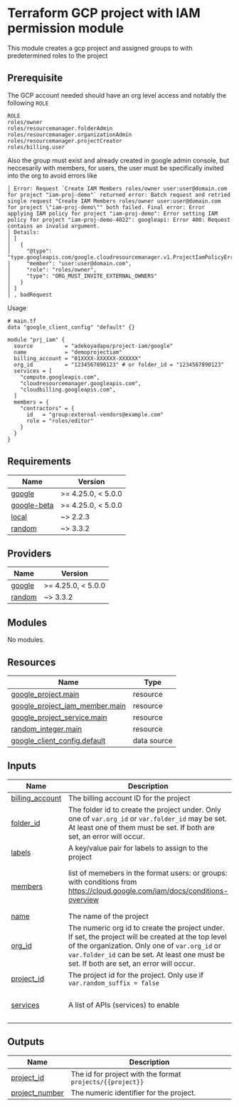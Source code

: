 # Terraform GCP project with IAM permission module
This module creates a gcp project and assigned groups to with predetermined roles to the project

## Prerequisite
The GCP account needed should have an org level access and notably the following `ROLE`

```
ROLE
roles/owner
roles/resourcemanager.folderAdmin
roles/resourcemanager.organizationAdmin
roles/resourcemanager.projectCreator
roles/billing.user
```

Also the group must exist and already created in google admin console, but neccesarily with members, for users, the user must be specifically invited into the org to avoid errors like

```
│ Error: Request `Create IAM Members roles/owner user:user@domain.com for project "iam-proj-demo"` returned error: Batch request and retried single request "Create IAM Members roles/owner user:user@domain.com for project \"iam-proj-demo\"" both failed. Final error: Error applying IAM policy for project "iam-proj-demo": Error setting IAM policy for project "iam-proj-demo-4022": googleapi: Error 400: Request contains an invalid argument.
│ Details:
│ [
│   {
│     "@type": "type.googleapis.com/google.cloudresourcemanager.v1.ProjectIamPolicyError",
│     "member": "user:user@domain.com",
│     "role": "roles/owner",
│     "type": "ORG_MUST_INVITE_EXTERNAL_OWNERS"
│   }
│ ]
│ , badRequest

```

Usage
```
# main.tf
data "google_client_config" "default" {}

module "prj_iam" {
  source          = "adekoyadapo/project-iam/google"
  name            = "demoprojectiam"
  billing_account = "01XXXX-XXXXXX-XXXXXX"
  org_id          = "1234567890123" # or folder_id = "1234567890123"
  services = [
    "compute.googleapis.com",
    "cloudresourcemanager.googleapis.com",
    "cloudbilling.googleapis.com",
  ]
  members = {
    "contractors" = {
      id   = "group:external-vendors@example.com"
      role = "roles/editor"
    }
  }
}
```
<!-- BEGIN_TF_DOCS -->
## Requirements

| Name | Version |
|------|---------|
| <a name="requirement_google"></a> [google](#requirement\_google) | >= 4.25.0, < 5.0.0 |
| <a name="requirement_google-beta"></a> [google-beta](#requirement\_google-beta) | >= 4.25.0, < 5.0.0 |
| <a name="requirement_local"></a> [local](#requirement\_local) | ~> 2.2.3 |
| <a name="requirement_random"></a> [random](#requirement\_random) | ~> 3.3.2 |

## Providers

| Name | Version |
|------|---------|
| <a name="provider_google"></a> [google](#provider\_google) | >= 4.25.0, < 5.0.0 |
| <a name="provider_random"></a> [random](#provider\_random) | ~> 3.3.2 |

## Modules

No modules.

## Resources

| Name | Type |
|------|------|
| [google_project.main](https://registry.terraform.io/providers/hashicorp/google/latest/docs/resources/project) | resource |
| [google_project_iam_member.main](https://registry.terraform.io/providers/hashicorp/google/latest/docs/resources/project_iam_member) | resource |
| [google_project_service.main](https://registry.terraform.io/providers/hashicorp/google/latest/docs/resources/project_service) | resource |
| [random_integer.main](https://registry.terraform.io/providers/hashicorp/random/latest/docs/resources/integer) | resource |
| [google_client_config.default](https://registry.terraform.io/providers/hashicorp/google/latest/docs/data-sources/client_config) | data source |

## Inputs

| Name | Description | Type | Default | Required |
|------|-------------|------|---------|:--------:|
| <a name="input_billing_account"></a> [billing\_account](#input\_billing\_account) | The billing account ID for the project | `string` | n/a | yes |
| <a name="input_folder_id"></a> [folder\_id](#input\_folder\_id) | The folder id to create the project under. Only one of `var.org_id` or `var.folder_id` may be set. At least one of them must be set. If both are set, an error will occur. | `string` | `null` | no |
| <a name="input_labels"></a> [labels](#input\_labels) | A key/value pair for labels to assign to the project | `map(string)` | `{}` | no |
| <a name="input_members"></a> [members](#input\_members) | list of memebers in the format users:<email> or groups:<group-mail-id> with conditions from https://cloud.google.com/iam/docs/conditions-overview | <pre>map(object({<br>    id = string<br>    role = string<br>  }))</pre> | `{}` | no |
| <a name="input_name"></a> [name](#input\_name) | The name of the project | `string` | n/a | yes |
| <a name="input_org_id"></a> [org\_id](#input\_org\_id) | The numeric org id to create the project under. If set, the project will be created at the top level of the organization. Only one of `var.org_id` or `var.folder_id` can be set.  At least one must be set. If both are set, an error will occur. | `string` | `null` | no |
| <a name="input_project_id"></a> [project\_id](#input\_project\_id) | The project id for the project. Only use if `var.random_suffix = false` | `string` | `null` | no |
| <a name="input_services"></a> [services](#input\_services) | A list of APIs (services) to enable | `list(string)` | <pre>[<br>  "compute.googleapis.com"<br>]</pre> | no |

## Outputs

| Name | Description |
|------|-------------|
| <a name="output_project_id"></a> [project\_id](#output\_project\_id) | The id for project with the format `projects/{{project}}` |
| <a name="output_project_number"></a> [project\_number](#output\_project\_number) | The numeric identifier for the project. |
<!-- END_TF_DOCS -->